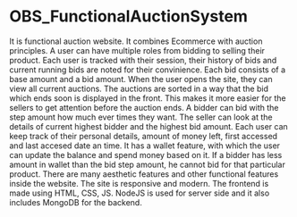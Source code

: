 # OBS_FunctionalAuctionSystem
It is functional auction website. It combines Ecommerce with auction principles.
A user can have multiple roles from bidding to selling their product. Each user is tracked with their session, their history of bids and current running bids are noted for their convinience.
Each bid consists of a base amount and a bid amount. When the user opens the site, they can view all current auctions. The auctions are sorted in a way that the bid which ends soon is displayed in the front.
This makes it more easier for the sellers to get attention before the auction ends.
A bidder can bid with the step amount how much ever times they want. The seller can look at the details of current highest bidder and the highest bid amount.
Each user can keep track of their personal details, amount of money left, first accessed and last accesed date an time.
It has a wallet feature, with which the user can update the balance and spend money based on it.
If a bidder has less amount in wallet than the bid step amount, he cannot bid for that particular product.
There are many aesthetic features and other functional features inside the website.
The site is responsive and modern.
The frontend is made using HTML, CSS, JS. NodeJS is used for server side and it also includes MongoDB for the backend.
